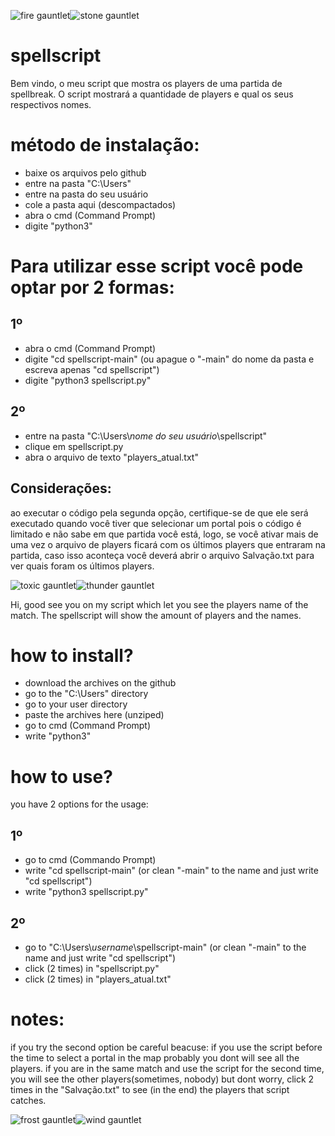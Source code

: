 ![fire gauntlet](https://static.wikia.nocookie.net/spellbreak_gamepedia_en/images/d/da/Fire_Gauntlet_Round_3.1.png/revision/latest?cb=20210506222718)![stone gauntlet](https://static.wikia.nocookie.net/spellbreak_gamepedia_en/images/0/0c/Stone_Gauntlet_Round_3.1.png/revision/latest?cb=20210506222722)

# spellscript
Bem vindo, o meu script que mostra os players de uma partida de spellbreak.
O script mostrará a quantidade de players e qual os seus respectivos nomes.

# método de instalação:
- baixe os arquivos pelo github
- entre na pasta "C:\Users"
- entre na pasta do seu usuário 
- cole a pasta aqui (descompactados)
- abra o cmd (Command Prompt)
- digite "python3"

# Para utilizar esse script você pode optar por 2 formas:

## 1º
- abra o cmd (Command Prompt)
- digite "cd spellscript-main" (ou apague o "-main" do nome da pasta e escreva apenas "cd spellscript")
- digite "python3 spellscript.py"

## 2º
- entre na pasta "C:\Users\\*nome do seu usuário*\spellscript"
- clique em spellscript.py
- abra o arquivo de texto "players_atual.txt"

## Considerações:
ao executar o código pela segunda opção,
certifique-se de que ele será executado quando você tiver que selecionar um portal
pois o código é limitado e não sabe em que partida você está,
logo, se você ativar mais de uma vez o arquivo de players ficará com os últimos players que entraram na partida,
caso isso aconteça você deverá abrir o arquivo Salvação.txt para ver quais foram os últimos players.

![toxic gauntlet](https://static.wikia.nocookie.net/spellbreak_gamepedia_en/images/1/12/Toxic_Gauntlet_Round_3.1.png/revision/latest?cb=20210506222721)![thunder gauntlet](https://static.wikia.nocookie.net/spellbreak_gamepedia_en/images/f/f0/Lightning_Gauntlet_Round_3.1.png/revision/latest?cb=20210506222720)

Hi, good see you on my script which let you see the players name of the match.
The spellscript will show the amount of players and the names.

# how to install?
- download the archives on the github
- go to the "C:\Users" directory
- go to your user directory
- paste the archives here (unziped)
- go to cmd (Command Prompt)
- write "python3"

# how to use?
you have 2 options for the usage:

## 1º
- go to cmd (Commando Prompt)
- write "cd spellscript-main" (or clean "-main" to the name and just write "cd spellscript")
- write "python3 spellscript.py"

## 2º
- go to "C:\Users\\*username*\spellscript-main" (or clean "-main" to the name and just write "cd spellscript")
- click (2 times) in "spellscript.py"
- click (2 times) in "players_atual.txt"

# notes:
if you try the second option be careful beacuse:
if you use the script before the time to select a portal in the map probably you dont will see all the players. 
if you are in the same match and use the script for the second time, you will see the other players(sometimes, nobody)
but dont worry, click 2 times in the "Salvação.txt" to see (in the end) the players that script catches.

![frost gauntlet](https://static.wikia.nocookie.net/spellbreak_gamepedia_en/images/c/ca/Frost_Gauntlet_Round_3.1.png/revision/latest?cb=20210506222719)![wind gauntlet](https://static.wikia.nocookie.net/spellbreak_gamepedia_en/images/b/b6/Wind_Gauntlet_Round_3.1.png/revision/latest?cb=20210506222723)
